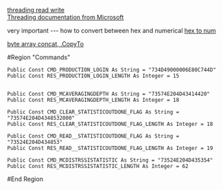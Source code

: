 [threading read write](https://stackoverflow.com/questions/2439122/problem-with-two-net-threads-and-hardware-access)  
[Threading documentation from Microsoft](https://docs.microsoft.com/en-us/dotnet/csharp/programming-guide/concepts/threading/)  


very important --- how to convert between hex and numerical
[hex to num](https://docs.microsoft.com/en-us/dotnet/csharp/programming-guide/types/how-to-convert-between-hexadecimal-strings-and-numeric-types)  

[byte array concat, .CopyTo](https://stackoverflow.com/questions/1547252/how-do-i-concatenate-two-arrays-in-c)  


#Region "Commands"

    Public Const CMD_PRODUCTION_LOGIN As String = "734D49000006E80C744D"
    Public Const RES_PRODUCTION_LOGIN_LENGTH As Integer = 15


    Public Const CMD_MCAVERAGINGDEPTH As String = "73574E204D43414420"
    Public Const RES_MCAVERAGINGDEPTH_LENGTH As Integer = 18

    Public Const CMD_CLEAR_STATISTICOUTDONE_FLAG As String = "73574E204D4348532000"
    Public Const RES_CLEAR_STATISTICOUTDONE_FLAG_LENGTH As Integer = 18

    Public Const CMD_READ__STATISTICOUTDONE_FLAG As String = "73524E204D434853"
    Public Const RES_READ__STATISTICOUTDONE_FLAG_LENGTH As Integer = 19

    Public Const CMD_MCDISTRSSISTATISTIC As String = "73524E204D435354"
    Public Const RES_MCDISTRSSISTATISTIC_LENGTH As Integer = 62

#End Region
